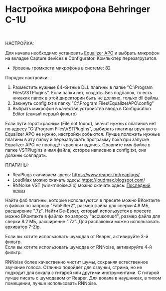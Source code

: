 # Настройка микрофона Behringer C-1U

<br>

НАСТРОЙКА:

Для начала необходимо установить <a href="https://sourceforge.net/projects/equalizerapo/files/1.3/EqualizerAPO64-1.3.exe/download">Equalizer APO</a> и выбрать микрофон на вкладке Capture devices в Configurator. Компьютер перезагрузится.

* Уровень громкости микрофона в системе: 82<br>

Порядок настройки:

1. Разместить нужные 64-битные DLL плагины в папке "C:\Program Files\VSTPlugins\". Если папки нет, создать. Без подпапок, то есть никаких папок в этой директории быть не должно, только dll файлы.<br>
2. Закинуть config.txt в папку "C:\Program Files\EqualizerAPO\config\"<br>
3. Выбрать микрофон в качестве устройства ввода в Configuration Editor (самый первый фильтр)<br>

Если пути горят красным (File not found), значит нужных плагинов нет по адресу "C:\Program Files\VSTPlugins\", выбирать плагины вручную в Equalizer APO не нужно, настройки собъются. Лучше положить нужные плагины в эту папку и перезапускать программу пока при запуске Equalizer APO не пропадёт красная надпись. Сравните имя файла в папке VSTPlugins и имя файла, которое написано в config.txt, они должны совпадать.<br>

ПЛАГИНЫ:

* ReaPlugs скачиваем здесь: https://www.reaper.fm/reaplugs/<br>
* LoudMax можно скачать здесь: https://loudmax.blogspot.com/<br>
* RNNoise VST (win-rnnoise.zip) можно скачать здесь: <a href="https://github.com/werman/noise-suppression-for-voice/releases/latest/">Последний релиз</a><br>

Найти фаб плагины, которые используются в пресете можно ВКонтакте в файлах по запросу "FabFilter2", размер файла для сверки 4.8 МБ, расширение ".7z". Найти De-Esser, который используется в пресете можно ВКонтакте в файлах по запросу "accusonus4", размер файла для сверки 8.2 МБ, расширение ".7z". Для распаковки можно использовать архиватор 7-Zip.

Если вы хотите использовать шумодав от Reaper, активируйте 3-й фильтр.<br>
Если вы хотите использовать шумодав от RNNoise, активируйте 4-й фильтр.

RNNoise более качественно чистит шумы, сохраняя естественное звучание голоса. Отлично подойдёт для озвучки, стрима, но не подходит для вокала с гитарой или другими инструментами. С гитарой лучше писать с шумодавом от Reaper. Для вокала в наушниках, в тихом помещении, лучше использовать RNNoise.
